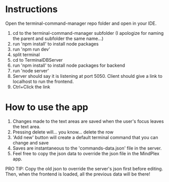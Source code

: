 # Instructions
Open the terminal-command-manager repo folder and open in your IDE.
1. cd to the terminal-command-manager subfolder (I apologize for naming the parent and subfolder the same name...)
2. run 'npm install' to install node packages
3. run 'npm run dev'
4. split terminal
5. cd to TerminalDBServer
6. run 'npm install' to install node packages for backend
7. run 'node server'
8. Server should say it is listening at port 5050. Client should give a link to localhost to run the frontend.
9. Ctrl+Click the link

# How to use the app
1. Changes made to the text areas are saved when the user's focus leaves the text area.
2. Pressing delete will... you know... delete the row
3. 'Add new' button will create a default terminal command that you can change and save
4. Saves are instantaneous to the 'commands-data.json' file in the server.
5. Feel free to copy the json data to override the json file in the MindPlex app.

PRO TIP: Copy the old json to override the server's json first before editing. Then, when the frontend is loaded, all the previous data will be there!